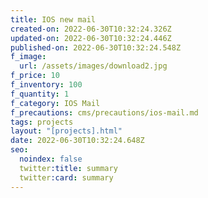 ```yaml
---
title: IOS new mail
created-on: 2022-06-30T10:32:24.326Z
updated-on: 2022-06-30T10:32:24.446Z
published-on: 2022-06-30T10:32:24.548Z
f_image:
  url: /assets/images/download2.jpg
f_price: 10
f_inventory: 100
f_quantity: 1
f_category: IOS Mail
f_precautions: cms/precautions/ios-mail.md
tags: projects
layout: "[projects].html"
date: 2022-06-30T10:32:24.648Z
seo:
  noindex: false
  twitter:title: summary
  twitter:card: summary
---
```

